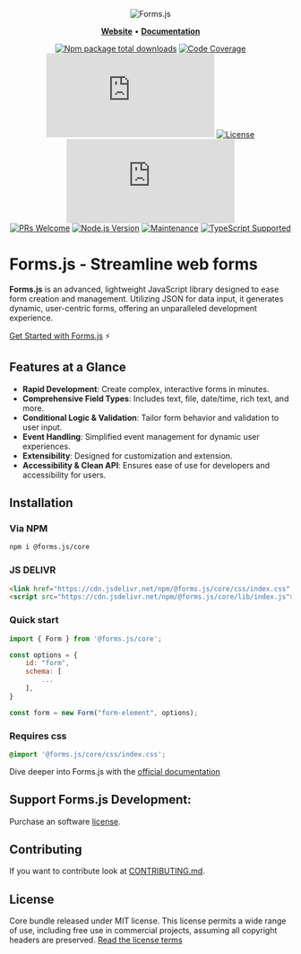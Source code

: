 <div align="center">

![Forms.js](https://formsjs.io/images/formsjs-banner.png)

</div>

<p align="center">
    <a href="https://formsjs.io/"><b>Website</b></a> •
    <a href="https://formsjs.io/documentation/v1/getting-started"><b>Documentation</b></a>
</p>

<div align="center">

[![Npm package total downloads](https://badgen.net/npm/dt/@forms.js/core)](https://npmjs.com/package/@forms.js/core)
[![Code Coverage](https://img.shields.io/badge/code_coverage-99%25-brightgreen)](https://github.com/form-js/forms.js)
[![GitHub issues](https://img.shields.io/github/issues/form-js/forms.js)](https://github.com/form-js/forms.js/issues)
[![License](https://img.shields.io/badge/license-3_LICENSED-green.svg)](https://formsjs.io/documentation/v1/licensing)
[![GitHub stars](https://img.shields.io/github/stars/form-js/forms.js)](https://github.com/form-js/forms.js/stargazers)  
[![PRs Welcome](https://img.shields.io/badge/PRs-welcome-brightgreen.svg)](https://github.com/form-js/forms.js/pulls)
[![Node.js Version](https://img.shields.io/node/v/@forms.js/core)](https://nodejs.org/en/)
[![Maintenance](https://img.shields.io/maintenance/yes/2024)](https://github.com/form-js/forms.js)
[![TypeScript Supported](https://img.shields.io/badge/TypeScript-Supported-blue.svg)](https://www.typescriptlang.org/)

</div>

# Forms.js - Streamline web forms

**Forms.js** is an advanced, lightweight JavaScript library designed to ease form creation and management. Utilizing JSON for data input, it generates dynamic, user-centric forms, offering an unparalleled development experience.

[Get Started with Forms.js](https://formsjs.io/documentation/v1/getting-started) ⚡️

## Features at a Glance

- **Rapid Development**: Create complex, interactive forms in minutes.
- **Comprehensive Field Types**: Includes text, file, date/time, rich text, and more.
- **Conditional Logic & Validation**: Tailor form behavior and validation to user input.
- **Event Handling**: Simplified event management for dynamic user experiences.
- **Extensibility**: Designed for customization and extension.
- **Accessibility & Clean API**: Ensures ease of use for developers and accessibility for users.

## Installation

### Via NPM

```bash
npm i @forms.js/core
```

### JS DELIVR

```html
<link href="https://cdn.jsdelivr.net/npm/@forms.js/core/css/index.css" rel="stylesheet" />
<script src="https://cdn.jsdelivr.net/npm/@forms.js/core/lib/index.js"></script>
```

### Quick start

```js
import { Form } from '@forms.js/core';

const options = {
    id: "form",
    schema: [
        ...
    ],
}

const form = new Form("form-element", options);

```

### Requires css

```css
@import '@forms.js/core/css/index.css';
```

Dive deeper into Forms.js with the [official documentation](https://formsjs.io/documentation/v1/getting-started)

## Support Forms.js Development:

Purchase an software [license](https://formsjs.io/pricing).

## Contributing

If you want to contribute look at <a class="link" target="_blank" href="https://github.com/form-js/forms.js/blob/master/CONTRIBUTING.md">CONTRIBUTING.md</a>.

## License

Core bundle released under MIT license. This license permits a wide range of use, including free use in commercial projects, assuming all copyright headers are preserved. [Read the license terms](https://opensource.org/license/mit/)
